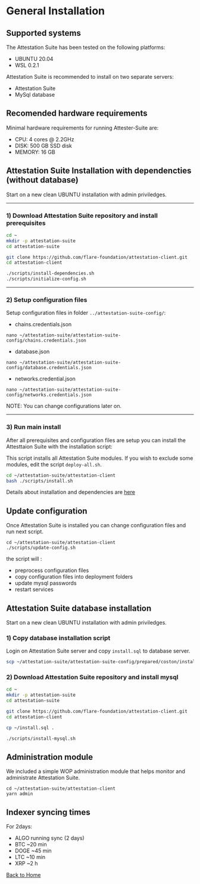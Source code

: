 # General Installation

## Supported systems

The Attestation Suite has been tested on the following platforms:

- UBUNTU 20.04
- WSL 0.2.1

Attestation Suite is recommended to install on two separate servers:
- Attestation Suite
- MySql database


## Recomended hardware requirements

Minimal hardware requirements for running Attester-Suite are:
- CPU: 4 cores @ 2.2GHz
- DISK: 500 GB SSD disk
- MEMORY: 16 GB

## Attestation Suite Installation with dependencties (without database)

Start on a new clean UBUNTU installation with admin priviledges.

---
### 1) Download Attestation Suite repository and install prerequisites

``` bash
cd ~
mkdir -p attestation-suite
cd attestation-suite

git clone https://github.com/flare-foundation/attestation-client.git
cd attestation-client

./scripts/install-dependencies.sh
./scripts/initialize-config.sh
```

---
### 2) Setup configuration files

Setup configuration files in folder `../attestation-suite-config/`:
- chains.credentials.json 
```
nano ~/attestation-suite/attestation-suite-config/chains.credentials.json
```
- database.json
```
nano ~/attestation-suite/attestation-suite-config/database.credentials.json
```
- networks.credential.json
```
nano ~/attestation-suite/attestation-suite-config/networks.credentials.json
```

NOTE: You can change configurations later on.

---
### 3) Run main install
After all prerequisites and configuration files are setup you can install the Attesttaion Suite with the installation script:

This script installs all Attestation Suite modules. If you wish to exclude some modules, edit the script `deploy-all.sh`.

``` bash
cd ~/attestation-suite/attestation-client
bash ./scripts/install.sh

```

Details about installation and dependencies are [here](./installation-details.md)

## Update configuration
Once Attestation Suite is installed you can change configuration files and run next script.

```
cd ~/attestation-suite/attestation-client
./scripts/update-config.sh
```

the script will :
- preprocess configuration files
- copy configuration files into deployment folders
- update mysql passwords
- restart services


## Attestation Suite database installation

Start on a new clean UBUNTU installation with admin priviledges.

### 1) Copy database installation script
Login on Attestation Suite server and copy `install.sql` to database server.

``` bash
scp ~/attestation-suite/attestation-suite-config/prepared/coston/install.sql ubuntu@<database server ip>
```

### 2) Download Attestation Suite repository and install mysql

``` bash
cd ~
mkdir -p attestation-suite
cd attestation-suite

git clone https://github.com/flare-foundation/attestation-client.git
cd attestation-client

cp ~/install.sql .

./scripts/install-mysql.sh
```


## Administration module
We included a simple WOP administration module that helps monitor and administrate Attestation Suite.

```
cd ~/attestation-suite/attestation-client
yarn admin
```

## Indexer syncing times

For 2days:

- ALGO running sync (2 days)
- BTC ~20 min
- DOGE ~45 min
- LTC ~10 min
- XRP ~2 h

[Back to Home](./../README.md)
